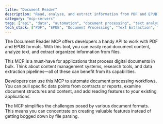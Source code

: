 ```yaml
---
title: "Document Reader"
description: "Read, analyze, and extract information from PDF and EPUB documents through a programmatic interface."
category: "mcp-servers"
tags: ["api", "data", "automation", "document processing", "text analysis", "content extraction"]
tech_stack: ["PDF", "EPUB", "Document Processing", "Text Extraction", "Content Analysis", "Automation Tools"]
---
```


The Document Reader MCP offers developers a handy API to work with PDF and EPUB formats. With this tool, you can easily read document content, analyze text, and extract organized information from files.

This MCP is a must-have for applications that process digital documents in bulk. Think about content management systems, research tools, and data extraction pipelines—all of these can benefit from its capabilities.

Developers can use this MCP to automate document processing workflows. You can pull specific data points from contracts or reports, examine document structures and content, and add reading features to your existing applications.

The MCP simplifies the challenges posed by various document formats. This means you can concentrate on creating valuable features instead of getting bogged down by file parsing.